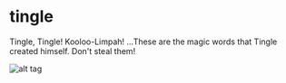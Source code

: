 tingle
======

Tingle, Tingle! Kooloo-Limpah! ...These are the magic words that Tingle created himself. Don't steal them!

![alt tag](https://raw.github.com/fpinvidio/tingle/blob/master/tingle.jpg)
